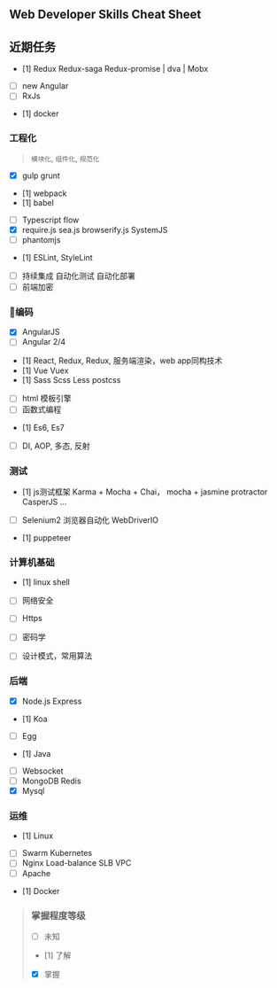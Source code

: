 ##  Web Developer Skills Cheat Sheet

## 近期任务
- [1] Redux Redux-saga Redux-promise | dva | Mobx
- [ ] new Angular
- [ ] RxJs
- [1] docker

### 工程化
> `模块化`, `组件化`, `规范化`
- [x] gulp grunt
- [1] webpack
- [1] babel
- [ ] Typescript flow
- [x] require.js sea.js browserify.js SystemJS
- [ ] phantomjs
- [1] ESLint, StyleLint
- [ ] 持续集成  自动化测试  自动化部署
- [ ] 前端加密
### 编码
- [x] AngularJS
- [ ] Angular 2/4
- [1] React, Redux, Redux, 服务端渲染，web app同构技术
- [1] Vue Vuex
- [1] Sass Scss Less postcss
- [ ] html 模板引擎
- [ ] 函数式编程
- [1] Es6, Es7
- [ ] DI, AOP, 多态, 反射
### 测试
- [1] js测试框架 Karma + Mocha + Chai， mocha + jasmine protractor CasperJS ...
- [ ] Selenium2 浏览器自动化 WebDriverIO
- [1] puppeteer


### 计算机基础
- [1] linux shell
- [ ] 网络安全
- [ ] Https
- [ ] 密码学
- [ ] 设计模式，常用算法


### 后端
- [x] Node.js Express
- [1] Koa
- [ ] Egg
- [1] Java
- [ ] Websocket
- [ ] MongoDB Redis
- [x] Mysql

### 运维
- [1] Linux
- [ ] Swarm Kubernetes
- [ ] Nginx Load-balance SLB VPC
- [ ] Apache
- [1] Docker

> ### 掌握程度等级
> - [ ] 未知
> - [1] 了解
> - [x] 掌握